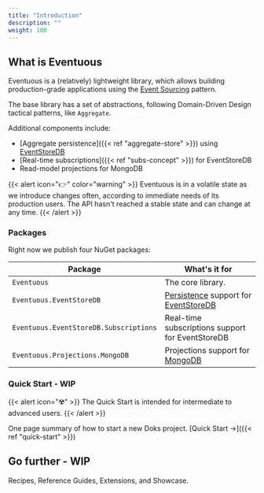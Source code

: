 ```yaml
---
title: "Introduction"
description: ""
weight: 100
---
```


## What is Eventuous

Eventuous is a (relatively) lightweight library, which allows building production-grade applications using the [Event Sourcing](https://zimarev.com/blog/event-sourcing/introduction/) pattern.

The base library has a set of abstractions, following Domain-Driven Design tactical patterns, like `Aggregate`.

Additional components include:
- [Aggregate persistence]({{< ref "aggregate-store" >}}) using [EventStoreDB](https://eventstore.com)
- [Real-time subscriptions]({{< ref "subs-concept" >}}) for EventStoreDB
- Read-model projections for MongoDB

{{< alert icon="👉" color="warning" >}}
Eventuous is in a volatile state as we introduce changes often, according to immediate needs of its production users. The API hasn't reached a stable state  and can change at any time.
{{< /alert  >}}

### Packages

Right now we publish four NuGet packages:

| Package                                | What's it for                                                                              |
|----------------------------------------|--------------------------------------------------------------------------------------------|
| `Eventuous`                            | The core library.                                                                          |
| `Eventuous.EventStoreDB`               | [Persistence](../persistence/_index.md) support for [EventStoreDB](https://eventstore.com) |
| `Eventuous.EventStoreDB.Subscriptions` | Real-time subscriptions support for EventStoreDB                                           |
| `Eventuous.Projections.MongoDB`        | Projections support for [MongoDB](https://www.mongodb.com/)                                |

### Quick Start - WIP

{{< alert icon="️☢️" >}}
The Quick Start is intended for intermediate to advanced users.
{{< /alert >}}

One page summary of how to start a new Doks project. [Quick Start →]({{< ref "quick-start" >}})

## Go further - WIP

Recipes, Reference Guides, Extensions, and Showcase.

